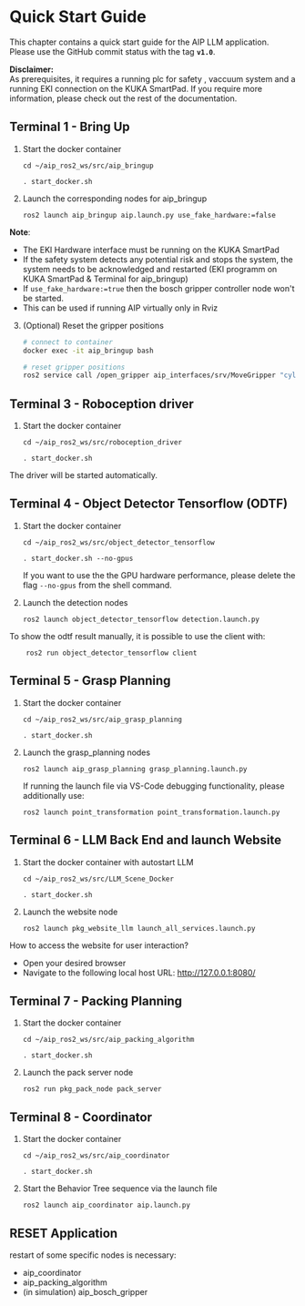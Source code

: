 # Quick Start Guide

This chapter contains a quick start guide for the AIP LLM application.   
Please use the GitHub commit status with the tag **`v1.0`**.

**Disclaimer:**   
As prerequisites, it requires a running plc for safety , vaccuum system and a running EKI connection on the KUKA SmartPad. 
If you require more information, please check out the rest of the documentation. 


## Terminal 1 - Bring Up

1. Start the docker container
	```shell 
	cd ~/aip_ros2_ws/src/aip_bringup
	```
	```shell 
	. start_docker.sh
	```

2. Launch the corresponding nodes for aip_bringup
	```shell 
	ros2 launch aip_bringup aip.launch.py use_fake_hardware:=false
	```
**Note**: 
- The EKI Hardware interface must be running on the KUKA SmartPad
- If the safety system detects any potential risk and stops the system, the system needs to be acknowledged and restarted (EKI programm on KUKA SmartPad & Terminal for aip_bringup)
- If `use_fake_hardware:=true` then the bosch gripper controller node won't be started. 
- This can be used if running AIP virtually only in Rviz

3. (Optional) Reset the gripper positions
	```bash
	# connect to container
	docker exec -it aip_bringup bash 

	# reset gripper positions
	ros2 service call /open_gripper aip_interfaces/srv/MoveGripper "cylinder_ids: [1,2,3,4]"
	```

## Terminal 3 - Roboception driver

1. Start the docker container 
	```shell 
	cd ~/aip_ros2_ws/src/roboception_driver
	```
	```shell 
	. start_docker.sh
	```
The driver will be started automatically. 



## Terminal 4 - Object Detector Tensorflow (ODTF)

1. Start the docker container 
	```shell 
	cd ~/aip_ros2_ws/src/object_detector_tensorflow
	```
	```shell 
	. start_docker.sh --no-gpus
	```
	If you want to use the the GPU hardware performance, please delete the flag `--no-gpus` from the shell command. 

2. Launch the detection nodes
	```shell 
	ros2 launch object_detector_tensorflow detection.launch.py
	```
To show the odtf result manually, it is possible to use the client with:
	
```shell
	ros2 run object_detector_tensorflow client
```

## Terminal 5 - Grasp Planning

1. Start the docker container 
	```shell 
	cd ~/aip_ros2_ws/src/aip_grasp_planning
	```
	```shell 
	. start_docker.sh
	```

2. Launch the grasp_planning nodes
	```shell 
	ros2 launch aip_grasp_planning grasp_planning.launch.py 
	```
	If running the launch file via VS-Code debugging functionality, please additionally use:    

	```shell 
	ros2 launch point_transformation point_transformation.launch.py
	```

## Terminal 6 - LLM Back End and launch Website

1. Start the docker container with autostart LLM
	```shell 
	cd ~/aip_ros2_ws/src/LLM_Scene_Docker
	```
	```shell 
	. start_docker.sh
	```
	
2. Launch the website node
	```shell 
	ros2 launch pkg_website_llm launch_all_services.launch.py
	``` 

How to access the website for user interaction?
- Open your desired browser 
- Navigate to the following local host URL: http://127.0.0.1:8080/

## Terminal 7 - Packing Planning

1. Start the docker container 
	```shell 
	cd ~/aip_ros2_ws/src/aip_packing_algorithm 
	```
	```shell 
	. start_docker.sh
	```

2. Launch the pack server node
	```shell 
	ros2 run pkg_pack_node pack_server 
	```

## Terminal 8 - Coordinator

1. Start the docker container 
	```shell 
	cd ~/aip_ros2_ws/src/aip_coordinator 
	```
	```shell 
	. start_docker.sh
	```

2. Start the Behavior Tree sequence via the launch file
	```shell 
	ros2 launch aip_coordinator aip.launch.py
	```


## RESET Application
 restart of some specific nodes is necessary:
- aip_coordinator
- aip_packing_algorithm
- (in simulation) aip_bosch_gripper
